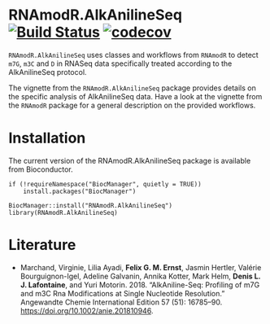 # RNAmodR.AlkAnilineSeq [![Build Status](https://travis-ci.com/FelixErnst/RNAmodR.AlkAnilineSeq.svg?branch=master)](https://travis-ci.com/FelixErnst/RNAmodR.AlkAnilineSeq) [![codecov](https://codecov.io/gh/FelixErnst/RNAmodR.AlkAnilineSeq/branch/master/graph/badge.svg)](https://codecov.io/gh/FelixErnst/RNAmodR.AlkAnilineSeq)

`RNAmodR.AlkAnilineSeq` uses classes and workflows from `RNAmodR` to detect 
`m7G`, `m3C` and `D` in RNASeq data specifically treated according to the 
AlkAnilineSeq protocol.

The vignette from the `RNAmodR.AlkAnilineSeq` package provides details on the
specific analysis of AlkAnilineSeq data. Have a look at the vignette from the
`RNAmodR` package for a general description on the provided workflows.

# Installation

The current version of the RNAmodR.AlkAnilineSeq package is available from
Bioconductor.

```
if (!requireNamespace("BiocManager", quietly = TRUE))
    install.packages("BiocManager")

BiocManager::install("RNAmodR.AlkAnilineSeq")
library(RNAmodR.AlkAnilineSeq)
```

# Literature

- Marchand, Virginie, Lilia Ayadi, __Felix G. M. Ernst__, Jasmin Hertler,
Valérie Bourguignon-Igel, Adeline Galvanin, Annika Kotter, Mark Helm, 
__Denis L. J. Lafontaine__, and Yuri Motorin. 2018. “AlkAniline-Seq: Profiling 
of m7G and m3C Rna Modifications at Single Nucleotide Resolution.” Angewandte 
Chemie International Edition 57 (51): 16785–90. 
https://doi.org/10.1002/anie.201810946.
